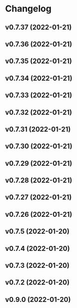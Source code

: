 # Changelog

<!--next-version-placeholder-->

## v0.7.37 (2022-01-21)


## v0.7.36 (2022-01-21)


## v0.7.35 (2022-01-21)


## v0.7.34 (2022-01-21)


## v0.7.33 (2022-01-21)


## v0.7.32 (2022-01-21)


## v0.7.31 (2022-01-21)


## v0.7.30 (2022-01-21)


## v0.7.29 (2022-01-21)


## v0.7.28 (2022-01-21)


## v0.7.27 (2022-01-21)


## v0.7.26 (2022-01-21)


## v0.7.5 (2022-01-20)


## v0.7.4 (2022-01-20)


## v0.7.3 (2022-01-20)


## v0.7.2 (2022-01-20)


## v0.9.0 (2022-01-20)

